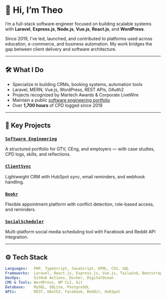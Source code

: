 # 👋 Hi, I’m Theo


I’m a full-stack software engineer focused on building scalable systems with **Laravel**, **Express.js**, **Node.js**, **Vue.js**, **React.js**, and **WordPress**.

Since 2019, I’ve led, launched, and contributed to platforms used across education, e-commerce, and business automation. My work bridges the gap between client delivery and software architecture.

---

## 🛠 What I Do
  
- Specialize in building CRMs, booking systems, automation tools  
- Laravel, MERN, Vue.js, WordPress, REST APIs, OAuth2  
- Projects recognized by Martech Awards & Corporate LiveWire  
- Maintain a public [software engineering portfolio](https://github.com/theo-georgewill/softwar_engineering)  
- Over **1,700 hours** of CPD logged since 2019  

---

## 📂 Key Projects

### [`Software Engineering`](https://github.com/theo-georgewill/software_engineering)  
A structured portfolio for GTV, CEng, and employers — with case studies, CPD logs, skills, and reflections.

### [`ClientSync`](https://github.com/theo-georgewill/clientsync-alpha)  
Lightweight CRM with HubSpot sync, email reminders, and webhook handling.

### [`Bookr`](https://github.com/theo-georgewill/booking-app)  
Flexible appointment platform with conflict detection, role-based access, and reminders.

### [`SocialScheduler`](https://github.com/theo-georgewill/SocialScheduler)  
Multi-platform social media scheduling tool with Facebook and Reddit API integration.

---

## ⚙️ Tech Stack

```yaml
Languages:   PHP, TypeScript, JavaScript, HTML, CSS, SQL
Frameworks:  Laravel, React.js, Express.js, Vue.js, Tailwind, Bootstrap
DevOps:      GitHub Actions, Docker, DigitalOcean
CMS & Tools: WordPress, WP CLI, Git
Database:    MySQL, SQLite, PostgreSQL
APIs:        REST, OAuth2, Facebook, Reddit, HubSpot
```

